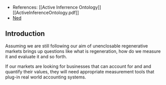 - References: [[Active Inferrence Ontology]] [[ActiveInferenceOntology.pdf]]
- [Ned](https://docs.google.com/document/d/1giZVMkFr186omN6esxJefkpfm_bTwQXST0_Wraz5KRU/edit)

## Introduction
Assuming we are still following our aim of unenclosable regenerative markets brings up questions like what is regeneration, how do we measure it and  evaluate it and so forth. 


If our markets are looking for businesses that can account for and and quantify their values, they will need appropriate measurement tools that plug-in real world accounting systems. 